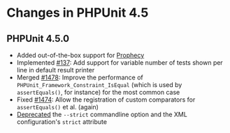 # Changes in PHPUnit 4.5

## PHPUnit 4.5.0

* Added out-of-the-box support for [Prophecy](https://github.com/phpspec/prophecy)
* Implemented [#137](https://github.com/sebastianbergmann/phpunit/issues/137): Add support for variable number of tests shown per line in default result printer
* Merged [#1478](https://github.com/sebastianbergmann/phpunit/issues/1478): Improve the performance of `PHPUnit_Framework_Constraint_IsEqual` (which is used by `assertEquals()`, for instance) for the most common case
* Fixed [#1474](https://github.com/sebastianbergmann/phpunit/issues/1474): Allow the registration of custom comparators for `assertEquals()` et al. (again)
* [Deprecated](https://github.com/sebastianbergmann/phpunit/commit/7abe7796f77b13fdf3cfc506fb987d6c2ab477f5) the `--strict` commandline option and the XML configuration's `strict` attribute

